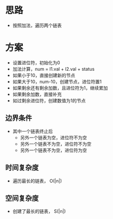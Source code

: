 # 思路
- 按照加法，遍历两个链表

# 方案
- 设置进位符，初始化为0
- 加法计算，num = l1.val + l2.val + status
- 如果小于10，直接创建新的节点
- 如果大于10，num-10，创建节点，进位符置1
- 如果剩余还有剩余加数，且进位符为1，继续累加
- 如果剩余加数，直接补充
- 如过剩余进位符，创建数值为1的节点

## 边界条件
- 其中一个链表终止后
    - 另外一个链表为空，进位符不为空
    - 另外一个链表不为空，进位符不为空
    - 另外一个链表不为空，进位符为空

## 时间复杂度
- 遍历最长的链表， O(|n|)
## 空间复杂度
- 创建了最长的链表， S(|n|)
